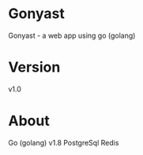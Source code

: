# Gonyast
Gonyast - a web app using go (golang)

# Version
v1.0

# About
Go (golang) v1.8
PostgreSql
Redis
